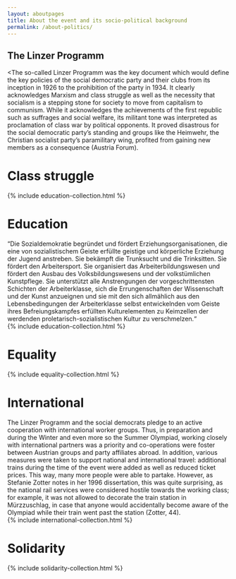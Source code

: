 ```yaml
---
layout: aboutpages
title: About the event and its socio-political background
permalink: /about-politics/
---
```

<h2>The Linzer Programm</h2>
<p><<span class="information">The so-called Linzer Programm was the key document which would define the key policies of the social democratic party and their clubs from its inception in 1926 to the prohibition of the party in 1934. It clearly acknowledges Marxism and class struggle as well as the necessity that socialism is a stepping stone for society to move from capitalism to communism. While it acknowledges the achievements of the first republic such as suffrages and social welfare, its militant tone was interpreted as proclamation of class war by political opponents. It proved disastrous for the social democratic party’s standing and groups like the Heimwehr, the Christian socialist party’s paramilitary wing, profited from gaining new members as a consequence (Austria Forum).</span></p>

<h1 class="category-title"> Class struggle </h1>
<div class="abstract-listing">{% include education-collection.html %}</div>

<h1 class="category-title"> Education </h1>
<div class="information">“Die Sozialdemokratie begründet und fördert <span class="emphasis">Erziehungsorganisationen</span>, die eine von sozialistischem Geiste erfüllte geistige und körperliche Erziehung der Jugend anstreben. Sie bekämpft die <span class="emphasis">Trunksucht</span> und die Trinksitten. Sie fördert den <span class="emphasis">Arbeitersport</span>. Sie organisiert das <span class="emphasis">Arbeiterbildungswesen</span> und fördert den Ausbau des <span class="emphasis">Volksbildungswesens</span> und der volkstümlichen Kunstpflege. Sie unterstützt alle Anstrengungen der vorgeschrittensten Schichten der Arbeiterklasse, sich die Errungenschaften der Wissenschaft und der Kunst anzueignen und sie mit den sich allmählich aus den Lebensbedingungen der Arbeiterklasse selbst entwickelnden vom Geiste ihres Befreiungskampfes erfüllten Kulturelementen zu Keimzellen der werdenden proletarisch-sozialistischen Kultur zu verschmelzen.“</div>
<div class="abstract-listing">{% include education-collection.html %}</div>

<h1 class="category-title"> Equality </h1>
<div class="abstract-listing">{% include equality-collection.html %}</div>


<h1 class="category-title"> International </h1>
<div class="information">The Linzer Programm and the social democrats pledge to an active cooperation with international worker groups. Thus, in preparation and during the Winter and even more so the Summer Olympiad, working closely with international partners was a priority and co-operations were foster between Austrian groups and party affiliates abroad. In addition, various measures were taken to support national and international travel: additional trains during the time of the event were added as well as reduced ticket prices. This way, many more people were able to partake. However, as Stefanie Zotter notes in her 1996 dissertation, this was quite surprising, as the national rail services were considered hostile towards the working class; for example, it was not allowed to decorate the train station in Mürzzuschlag, in case that anyone would accidentally become aware of the Olympiad while their train went past the station <span class="emphasis">(Zotter, 44)</span>.</div>
<div class="abstract-listing">{% include international-collection.html %}</div>

<h1 class="category-title"> Solidarity </h1>
<div class="abstract-listing">{% include solidarity-collection.html %}</div>


<!--This is the base Jekyll theme. You can find out more info about customizing your Jekyll theme, as well as basic Jekyll usage documentation at [jekyllrb.com](https://jekyllrb.com/)

You can find the source code for Minima at GitHub:
[jekyll][jekyll-organization] /
[minima](https://github.com/jekyll/minima)

You can find the source code for Jekyll at GitHub:
[jekyll][jekyll-organization] /
[jekyll](https://github.com/jekyll/jekyll)


[jekyll-organization]: https://github.com/jekyll-->
